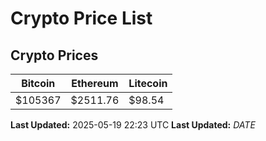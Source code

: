 # Crypto Price List

## Crypto Prices
| Bitcoin | Ethereum | Litecoin |
| ------- | -------- | -------- |
| $105367 | $2511.76 | $98.54 |
**Last Updated:** 2025-05-19 22:23 UTC
**Last Updated:** $DATE$
